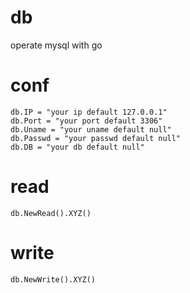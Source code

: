 # db
operate mysql with go

# conf

    db.IP = "your ip default 127.0.0.1"
    db.Port = "your port default 3306"
    db.Uname = "your uname default null"
    db.Passwd = "your passwd default null"
    db.DB = "your db default null"

# read

    db.NewRead().XYZ()

# write

    db.NewWrite().XYZ()
